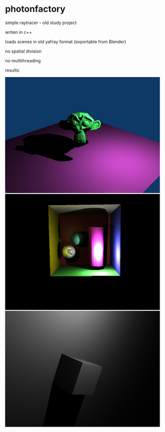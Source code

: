 # photonfactory
simple raytracer - old study project

writen in c++

loads scenes in old yafray format (exportable from Blender)

no spatial division

no multithreading

results:

![opice](/scenes/opice.png)
![scene4](/scenes/scene4.png)
![scene11](/scenes/scene11.png)
